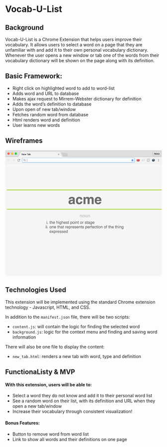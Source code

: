 # Vocab-U-List

## Background
Vocab-U-List is a Chrome Extension that helps users improve their vocabulary.  It allows users to select a word on a page that they are unfamiliar with and add it to their own personal vocabulary dictionary. Whenever the user opens a new window or tab one of the words from their vocabulary dictionary will be shown on the page along with its definition.


## Basic Framework:
-	Right click on highlighted word to add to word-list
-	Adds word and URL to database
-	Makes ajax request to Mirrem-Webster dictionary for definition
-	Adds the word’s definition to database
-	Upon open of new tab/window
- Fetches random word from database
- Html renders word and definition
-	User learns new words


## Wireframes
![img of new tab](images/new_tab.png)



## Technologies Used
This extension will be implemented using the standard Chrome extension technology -  Javascript, HTML, and CSS.

In addition to the `manifest.json` file, there will be two scripts:
-	`content.js`: will contain the logic for finding the selected word
-	`background.js`: logic for the context menu and finding and saving word information

There will also be one file to display the content:
-	`new_tab.html`: renders a new tab with word, type and definition


## FunctionaListy & MVP
#### With this extension, users will be able to:
-	Select a word they do not know and add it to their personal word list
-	See a random word on their list, with its definition and URL when they open a new tab/window
-	Increase their vocabulary through consistent visualization!

#### Bonus Features:
-	Button to remove word from word list
-	Link to show all words and their definitions on one page
